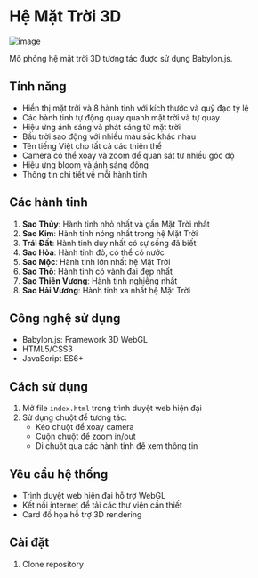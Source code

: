 # Hệ Mặt Trời 3D
![image](https://github.com/user-attachments/assets/35231c25-9080-4b1a-84da-bd8fb29b8c6d)

Mô phỏng hệ mặt trời 3D tương tác được sử dụng Babylon.js.

## Tính năng

- Hiển thị mặt trời và 8 hành tinh với kích thước và quỹ đạo tỷ lệ
- Các hành tinh tự động quay quanh mặt trời và tự quay
- Hiệu ứng ánh sáng và phát sáng từ mặt trời
- Bầu trời sao động với nhiều màu sắc khác nhau
- Tên tiếng Việt cho tất cả các thiên thể
- Camera có thể xoay và zoom để quan sát từ nhiều góc độ
- Hiệu ứng bloom và ánh sáng động
- Thông tin chi tiết về mỗi hành tinh

## Các hành tinh

1. **Sao Thủy**: Hành tinh nhỏ nhất và gần Mặt Trời nhất
2. **Sao Kim**: Hành tinh nóng nhất trong hệ Mặt Trời
3. **Trái Đất**: Hành tinh duy nhất có sự sống đã biết
4. **Sao Hỏa**: Hành tinh đỏ, có thể có nước
5. **Sao Mộc**: Hành tinh lớn nhất hệ Mặt Trời
6. **Sao Thổ**: Hành tinh có vành đai đẹp nhất
7. **Sao Thiên Vương**: Hành tinh nghiêng nhất
8. **Sao Hải Vương**: Hành tinh xa nhất hệ Mặt Trời

## Công nghệ sử dụng

- Babylon.js: Framework 3D WebGL
- HTML5/CSS3
- JavaScript ES6+

## Cách sử dụng

1. Mở file `index.html` trong trình duyệt web hiện đại
2. Sử dụng chuột để tương tác:
   - Kéo chuột để xoay camera
   - Cuộn chuột để zoom in/out
   - Di chuột qua các hành tinh để xem thông tin

## Yêu cầu hệ thống

- Trình duyệt web hiện đại hỗ trợ WebGL
- Kết nối internet để tải các thư viện cần thiết
- Card đồ họa hỗ trợ 3D rendering

## Cài đặt

1. Clone repository
